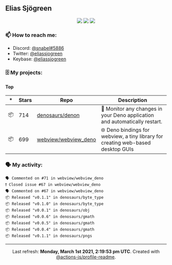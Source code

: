 ## Elias Sjögreen

<p align="center">
  <img src="https://img.shields.io/badge/🎂-dec. 2003-success" />
  <img src="https://img.shields.io/badge/🌎-Stockholm-informational" />
  <img src="https://img.shields.io/badge/👦-He/Him-informational" />
</p>

### 📫 How to reach me:

- Discord: [@snabel#5886](https://discord.com/users/267978757799673866)
- Twitter: [@eliassjogreen](https://twitter.com/eliassjogreen)
- Keybase: [@eliassjogreen](https://keybase.io/eliassjogreen)

### 🗄 My projects:

#### Top
|*|Stars|Repo|Description|
|---|---|---|---|
| 📦 | 714 | [denosaurs/denon](https://github.com/denosaurs/denon) | 👀 Monitor any changes in your Deno application and automatically restart. |
| 📦 | 699 | [webview/webview_deno](https://github.com/webview/webview_deno) | 🌐 Deno bindings for webview, a tiny library for creating web-based desktop GUIs |

### 🗣 My activity:

```
🗣 Commented on #71 in webview/webview_deno
❗️ Closed issue #67 in webview/webview_deno
🗣 Commented on #67 in webview/webview_deno
📦 Released "v0.1.1" in denosaurs/byte_type
📦 Released "v0.1.0" in denosaurs/byte_type
📦 Released "v0.0.1" in denosaurs/obj
📦 Released "v0.0.6" in denosaurs/gmath
📦 Released "v0.0.5" in denosaurs/gmath
📦 Released "v0.0.4" in denosaurs/gmath
📦 Released "v0.1.1" in denosaurs/pngs
```

------------
<p align="center">Last refresh: <b>Monday, March 1st 2021, 2:19:53 pm UTC</b>. Created with <a href=https://github.com/marketplace/actions/profile-readme>@actions-js/profile-readme</a>.</p>
